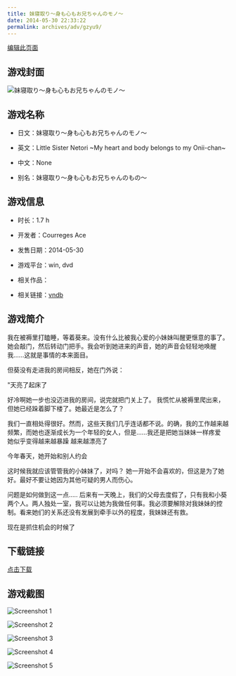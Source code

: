 ```yaml
---
title: 妹寝取り～身も心もお兄ちゃんのモノ～
date: 2014-05-30 22:33:22
permalink: archives/adv/gzyu9/
---
```

[编辑此页面](https://github.com/ACG-3/ADV3-source/blob/main/source/_posts/%E5%A6%B9%E5%AF%9D%E5%8F%96%E3%82%8A%EF%BD%9E%E8%BA%AB%E3%82%82%E5%BF%83%E3%82%82%E3%81%8A%E5%85%84%E3%81%A1%E3%82%83%E3%82%93%E3%81%AE%E3%83%A2%E3%83%8E%EF%BD%9E.md)

## 游戏封面

![妹寝取り～身も心もお兄ちゃんのモノ～](https://pan.timero.xyz/d/onedrive/img_lib_001/%E5%A6%B9%E5%AF%9D%E5%8F%96%E3%82%8A%EF%BD%9E%E8%BA%AB%E3%82%82%E5%BF%83%E3%82%82%E3%81%8A%E5%85%84%E3%81%A1%E3%82%83%E3%82%93%E3%81%AE%E3%83%A2%E3%83%8E%EF%BD%9E_cover.avif)


## 游戏名称

- 日文：妹寝取り～身も心もお兄ちゃんのモノ～
- 英文：Little Sister Netori ~My heart and body belongs to my Onii-chan~
- 中文：None

- 别名：妹寝取り～身も心もお兄ちゃんのもの～


## 游戏信息

- 时长：1.7 h
- 开发者：Courreges Ace
- 发售日期：2014-05-30
- 游戏平台：win, dvd
- 相关作品：

- 相关链接：[vndb](https://vndb.org/v14799)


## 游戏简介

我在被褥里打瞌睡，等着葵来。没有什么比被我心爱的小妹妹叫醒更惬意的事了。她会敲门，然后转动门把手。我会听到她进来的声音，她的声音会轻轻地唤醒我......这就是事情的本来面目。

但葵没有走进我的房间相反，她在门外说：

"天亮了起床了

好冷啊她一步也没迈进我的房间，说完就把门关上了。
我慌忙从被褥里爬出来，但她已经跺着脚下楼了。她最近是怎么了？

我们一直相处得很好。然而，这些天我们几乎连话都不说。的确，我的工作越来越频繁，而她也逐渐成长为一个年轻的女人，但是......我还是把她当妹妹一样疼爱
她似乎变得越来越暴躁 越来越漂亮了

今年春天，她开始和别人约会

这时候我就应该管管我的小妹妹了，对吗？
她一开始不会喜欢的，但这是为了她好。最好不要让她因为其他可疑的男人而伤心。

问题是如何做到这一点.....
后来有一天晚上，我们的父母去度假了，只有我和小葵两个人。两人独处一室，我可以让她为我做任何事。我必须要解除对我妹妹的控制。看来她们的关系还没有发展到牵手以外的程度，我妹妹还有救。

现在是抓住机会的时候了




## 下载链接

[点击下载](https://pan.timero.xyz/onedrive/adv_lib_001/%E5%A6%B9%E5%AF%9D%E5%8F%96%E3%82%8A%EF%BD%9E%E8%BA%AB%E3%82%82%E5%BF%83%E3%82%82%E3%81%8A%E5%85%84%E3%81%A1%E3%82%83%E3%82%93%E3%81%AE%E3%83%A2%E3%83%8E%EF%BD%9E)


## 游戏截图


![Screenshot 1](https://pan.timero.xyz/d/onedrive/img_lib_001/%E5%A6%B9%E5%AF%9D%E5%8F%96%E3%82%8A%EF%BD%9E%E8%BA%AB%E3%82%82%E5%BF%83%E3%82%82%E3%81%8A%E5%85%84%E3%81%A1%E3%82%83%E3%82%93%E3%81%AE%E3%83%A2%E3%83%8E%EF%BD%9E_Screenshot_1.avif)

![Screenshot 2](https://pan.timero.xyz/d/onedrive/img_lib_001/%E5%A6%B9%E5%AF%9D%E5%8F%96%E3%82%8A%EF%BD%9E%E8%BA%AB%E3%82%82%E5%BF%83%E3%82%82%E3%81%8A%E5%85%84%E3%81%A1%E3%82%83%E3%82%93%E3%81%AE%E3%83%A2%E3%83%8E%EF%BD%9E_Screenshot_2.avif)

![Screenshot 3](https://pan.timero.xyz/d/onedrive/img_lib_001/%E5%A6%B9%E5%AF%9D%E5%8F%96%E3%82%8A%EF%BD%9E%E8%BA%AB%E3%82%82%E5%BF%83%E3%82%82%E3%81%8A%E5%85%84%E3%81%A1%E3%82%83%E3%82%93%E3%81%AE%E3%83%A2%E3%83%8E%EF%BD%9E_Screenshot_3.avif)

![Screenshot 4](https://pan.timero.xyz/d/onedrive/img_lib_001/%E5%A6%B9%E5%AF%9D%E5%8F%96%E3%82%8A%EF%BD%9E%E8%BA%AB%E3%82%82%E5%BF%83%E3%82%82%E3%81%8A%E5%85%84%E3%81%A1%E3%82%83%E3%82%93%E3%81%AE%E3%83%A2%E3%83%8E%EF%BD%9E_Screenshot_4.avif)

![Screenshot 5](https://pan.timero.xyz/d/onedrive/img_lib_001/%E5%A6%B9%E5%AF%9D%E5%8F%96%E3%82%8A%EF%BD%9E%E8%BA%AB%E3%82%82%E5%BF%83%E3%82%82%E3%81%8A%E5%85%84%E3%81%A1%E3%82%83%E3%82%93%E3%81%AE%E3%83%A2%E3%83%8E%EF%BD%9E_Screenshot_5.avif)

